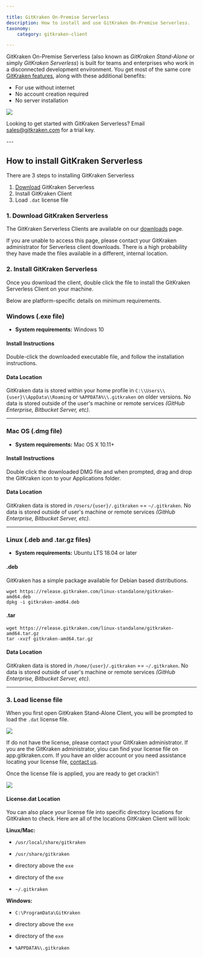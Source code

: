 ```yaml
---

title: GitKraken On-Premise Serverless
description: How to install and use GitKraken On-Premise Serverless.
taxonomy:
    category: gitkraken-client

---
```


GitKraken On-Premise Serverless (also known as *GitKraken Stand-Alone* or simply *GitKraken Serverless*) is built for teams and enterprises who work in a disconnected development environment. You get most of the same core <a href="https://www.gitkraken.com/git-client" target=_blank>GitKraken features</a>, along with these additional benefits:

- For use without internet
- No account creation required
- No server installation

<img src="/wp-content/uploads/standalone-glory.png" srcset="/wp-content/uploads/standalone-glory@2x.png 2x" class="img-responsive center img-bordered">

<div class='callout callout--basic'>
    <p>Looking to get started with GitKraken Serverless? Email <a href="mailto:sales@gitkraken.com" target=_blank>sales@gitkraken.com</a> for a trial key.</p>
</div>
---

## How to install GitKraken Serverless

There are 3 steps to installing GitKraken Serverless

1. <a href="https://gitkraken.com/download-stand-alone" target=_blank>Download</a> GitKraken Serverless
2. Install GitKraken Client
3. Load `.dat` license file

### 1. Download GitKraken Serverless

The GitKraken Serverless Clients are available on our <a href="https://gitkraken.com/download-stand-alone" target=_blank>downloads</a> page.

If you are unable to access this page, please contact your GitKraken administrator for Serverless client downloads. There is a high probability they have made the files available in a different, internal location.


### 2. Install GitKraken Serverless

Once you download the client, double click the file to install the GitKraken Serverless Client on your machine. 

Below are platform-specific details on minimum requirements.

### Windows (.exe file)
* **System requirements:** Windows 10

#### Install Instructions
Double-click the downloaded executable file, and follow the installation instructions.

#### Data Location
GitKraken data is stored within your home profile in `C:\\Users\\{user}\\AppData\\Roaming` or `%APPDATA%\\.gitkraken` on older versions. No data is stored outside of the user's machine or remote services _(GitHub Enterprise, Bitbucket Server, etc)_.



***
### Mac OS (.dmg file)
* **System requirements:** Mac OS X 10.11+

#### Install Instructions
Double click the downloaded DMG file and when prompted, drag and drop the GitKraken icon to your Applications folder.

#### Data Location
GitKraken data is stored in `/Users/{user}/.gitkraken` == `~/.gitkraken`. No data is stored outside of user's machine or remote services _(GitHub Enterprise, Bitbucket Server, etc)_.

***
### Linux (.deb and .tar.gz files)
* **System requirements:** Ubuntu LTS 18.04 or later

#### .deb
GitKraken has a simple package available for Debian based distributions.
```
wget https://release.gitkraken.com/linux-standalone/gitkraken-amd64.deb
dpkg -i gitkraken-amd64.deb
```

#### .tar
```
wget https://release.gitkraken.com/linux-standalone/gitkraken-amd64.tar.gz
tar -xvzf gitkraken-amd64.tar.gz
```

#### Data Location
GitKraken data is stored in `/home/{user}/.gitkraken` == `~/.gitkraken`. No data is stored outside of user's machine or remote services _(GitHub Enterprise, Bitbucket Server, etc)_.

***

### 3. Load license file

When you first open GitKraken Stand-Alone Client, you will be prompted to load the `.dat` license file. 

<img src="/wp-content/uploads/license.png" class="img-responsive center img-bordered">

If do not have the license, please contact your GitKraken administrator. If you are the GitKraken administrator, yiou can find your license file on app.gitkraken.com. If you have an older account or you need assistance locating your license file, [contact us](https://www.gitkraken.com/contact).

Once the license file is applied, you are ready to get crackin'!

<img src="/wp-content/uploads/standalone.png" srcset="/wp-content/uploads/standalone@2x.png 2x" class="img-responsive center img-bordered">

#### License.dat Location
You can also place your license file into specific directory locations for GitKraken to check. Here are all of the locations GitKraken Client will look:

**Linux/Mac:**

- `/usr/local/share/gitkraken`

- `/usr/share/gitkraken`

- directory above the `exe`

- directory of the `exe`

- `~/.gitkraken`

**Windows:**

- ``C:\ProgramData\GitKraken``

- directory above the `exe`

- directory of the `exe`

- ``%APPDATA%\.gitkraken``
